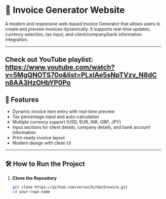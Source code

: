 # 💼 Invoice Generator Website

A modern and responsive web-based Invoice Generator that allows users to create and preview invoices dynamically. It supports real-time updates, currency selection, tax input, and client/company/bank information integration.

---
Check out YouTube playlist: https://www.youtube.com/watch?v=5MgQNOTS70o&list=PLxIAe5sNpTVzv_N8dCn8AA3HzOHbYP0Po
---

## 🚀 Features

- Dynamic invoice item entry with real-time preview  
- Tax percentage input and auto-calculation  
- Multiple currency support (USD, EUR, INR, GBP, JPY)  
- Input sections for client details, company details, and bank account information  
- Print-ready invoice layout  
- Modern design with clean UI  

---

## 🛠️ How to Run the Project

1. **Clone the Repository**
   ```bash
   git clone https://github.com/versac3s/GenInvoice.git
   cd your-repo-name

